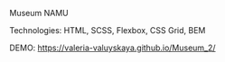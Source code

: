 Museum NAMU

Technologies: HTML, SCSS, Flexbox, CSS Grid, BEM

DEMO: https://valeria-valuyskaya.github.io/Museum_2/
